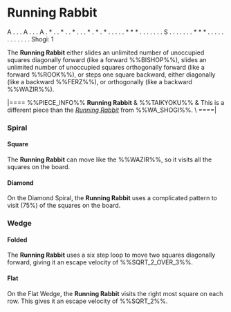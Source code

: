 # Running Rabbit

<div class = "movement">
A . . . A . . . A
. * . . * . . * .
. . * . * . * . .
. . . * * * . . .
. . . . S . . . .
. . . * * * . . .
. . . . . . . . .
Shogi: 1
</div>

The **Running Rabbit** either slides an unlimited number of unoccupied
squares diagonally forward (like a forward %%BISHOP%%), slides
an unlimited number of unoccupied squares orthogonally forward
(like a forward %%ROOK%%), or steps one square backward, either
diagonally (like a backward %%FERZ%%), or orthogonally
(like a backward %%WAZIR%%).

|====
%%PIECE_INFO%%
  **Running Rabbit**
& %%TAIKYOKU%%
& This is a different piece than the [*Running Rabbit*](running_rabbit.html)
  from %%WA_SHOGI%%. \\
====|
      
### Spiral

#### Square

The **Running Rabbit** can move like the %%WAZIR%%, so it visits all
the squares on the board.

#### Diamond

On the Diamond Spiral, the **Running Rabbit** uses a complicated
pattern to visit \(75\%\) of the squares on the board.

### Wedge

#### Folded

The **Running Rabbit** uses a six step loop to move two squares
diagonally forward, giving it an escape velocity of %%SQRT_2_OVER_3%%.

#### Flat

On the Flat Wedge, the **Running Rabbit** visits the right most
square on each row. This gives it an escape velocity of %%SQRT_2%%.
